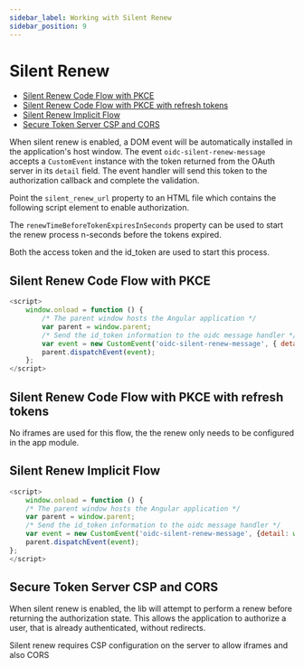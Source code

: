 ```yaml
---
sidebar_label: Working with Silent Renew
sidebar_position: 9
---
```


# Silent Renew

- [Silent Renew Code Flow with PKCE](#silent-renew-code-flow-with-pkce)
- [Silent Renew Code Flow with PKCE with refresh tokens](#silent-renew-code-flow-with-pkce-with-refresh-tokens)
- [Silent Renew Implicit Flow](#silent-renew-implicit-flow)
- [Secure Token Server CSP and CORS](#secure-token-server-csp-and-cors)

When silent renew is enabled, a DOM event will be automatically installed in the application's host window.
The event `oidc-silent-renew-message` accepts a `CustomEvent` instance with the token returned from the OAuth server
in its `detail` field.
The event handler will send this token to the authorization callback and complete the validation.

Point the `silent_renew_url` property to an HTML file which contains the following script element to enable authorization.

The `renewTimeBeforeTokenExpiresInSeconds` property can be used to start the renew process n-seconds before the tokens expired.

Both the access token and the id_token are used to start this process.

## Silent Renew Code Flow with PKCE

```javascript
<script>
	window.onload = function () {
		/* The parent window hosts the Angular application */
		var parent = window.parent;
		/* Send the id_token information to the oidc message handler */
		var event = new CustomEvent('oidc-silent-renew-message', { detail: window.location });
		parent.dispatchEvent(event);
	};
</script>
```

## Silent Renew Code Flow with PKCE with refresh tokens

No iframes are used for this flow, the the renew only needs to be configured in the app module.

## Silent Renew Implicit Flow

```javascript
<script>
    window.onload = function () {
    /* The parent window hosts the Angular application */
    var parent = window.parent;
    /* Send the id_token information to the oidc message handler */
    var event = new CustomEvent('oidc-silent-renew-message', {detail: window.location.hash.substr(1) });
    parent.dispatchEvent(event);
};
</script>
```

## Secure Token Server CSP and CORS

When silent renew is enabled, the lib will attempt to perform a renew before returning the authorization state.
This allows the application to authorize a user, that is already authenticated, without redirects.

Silent renew requires CSP configuration on the server to allow iframes and also CORS

